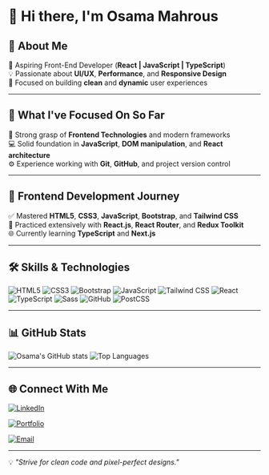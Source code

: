 # 👋 Hi there, I'm Osama Mahrous

## 🚀 About Me
🎯 Aspiring Front-End Developer (**React | JavaScript | TypeScript**)  
💡 Passionate about **UI/UX**, **Performance**, and **Responsive Design**  
🚀 Focused on building **clean** and **dynamic** user experiences  

---

## 💼 What I've Focused On So Far
🧠 Strong grasp of **Frontend Technologies** and modern frameworks  
💻 Solid foundation in **JavaScript**, **DOM manipulation**, and **React architecture**  
⚙️ Experience working with **Git**, **GitHub**, and project version control  

---

## 🚀 Frontend Development Journey
✅ Mastered **HTML5**, **CSS3**, **JavaScript**, **Bootstrap**, and **Tailwind CSS**  
🔄 Practiced extensively with **React.js**, **React Router**, and **Redux Toolkit**  
🌐 Currently learning **TypeScript** and **Next.js**  

---

## 🛠 Skills & Technologies
![HTML5](https://img.shields.io/badge/-HTML5-E34F26?style=flat&logo=html5&logoColor=fff)
![CSS3](https://img.shields.io/badge/-CSS3-1572B6?style=flat&logo=css3)
![Bootstrap](https://img.shields.io/badge/-Bootstrap-7952B3?style=flat&logo=bootstrap)
![JavaScript](https://img.shields.io/badge/-JavaScript-F7DF1E?style=flat&logo=javascript&logoColor=000)
![Tailwind CSS](https://img.shields.io/badge/-TailwindCSS-06B6D4?style=flat&logo=tailwind-css&logoColor=fff)
![React](https://img.shields.io/badge/-React-61DAFB?style=flat&logo=react&logoColor=000)
![TypeScript](https://img.shields.io/badge/-TypeScript-3178C6?style=flat&logo=typescript&logoColor=fff)
![Sass](https://img.shields.io/badge/-Sass-CC6699?style=flat&logo=sass&logoColor=fff)
![GitHub](https://img.shields.io/badge/-GitHub-181717?style=flat&logo=github&logoColor=fff)
![PostCSS](https://img.shields.io/badge/-PostCSS-DD3A0A?style=flat&logo=postcss&logoColor=fff)

---

## 📊 GitHub Stats
![Osama's GitHub stats](https://github-readme-stats.vercel.app/api?username=osamamahros50&show_icons=true&theme=radical)
![Top Languages](https://github-readme-stats.vercel.app/api/top-langs/?username=osamamahros50&layout=compact&theme=radical)

---

## 🌐 Connect With Me

[![LinkedIn](https://img.shields.io/badge/LinkedIn-0077B5?style=flat&logo=linkedin&logoColor=fff)](https://www.linkedin.com/in/osama-mahros-b45498343L)

[![Portfolio](https://img.shields.io/badge/Portfolio-000?style=flat&logo=react&logoColor=fff)](https://portofolio-rose-rho.vercel.app/)

[![Email](https://img.shields.io/badge/Email-D14836?style=flat&logo=gmail&logoColor=fff)](mailto:osamamahros30@gmail.com)


---
💡 *"Strive for clean code and pixel-perfect designs."*
